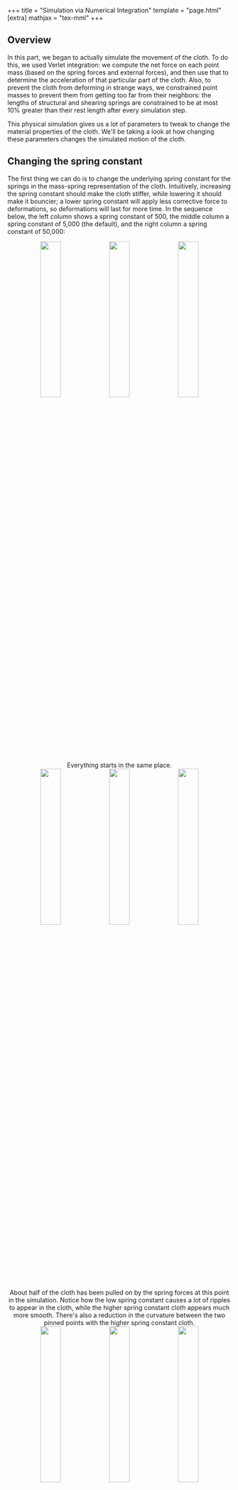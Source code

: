 +++
title = "Simulation via Numerical Integration"
template = "page.html"
[extra]
mathjax = "tex-mml"
+++

## Overview
In this part, we began to actually simulate the movement of the cloth.
To do this, we used Verlet integration: we compute the net force on each point mass (based on the spring forces and external forces), and then use that to determine the acceleration of that particular part of the cloth.
Also, to prevent the cloth from deforming in strange ways, we constrained point masses to prevent them from getting too far from their neighbors: the lengths of structural and shearing springs are constrained to be at most 10% greater than their rest length after every simulation step.

This physical simulation gives us a lot of parameters to tweak to change the material properties of the cloth.
We'll be taking a look at how changing these parameters changes the simulated motion of the cloth.
## Changing the spring constant
The first thing we can do is to change the underlying spring constant for the springs in the mass-spring representation of the cloth.
Intuitively, increasing the spring constant should make the cloth stiffer, while lowering it should make it bouncier; a lower spring constant will apply less corrective force to deformations, so deformations will last for more time.
In the sequence below, the left column shows a spring constant of 500, the middle column a spring constant of 5,000 (the default), and the right column a spring constant of 50,000:
<p style="text-align:center">
<img src="./pinned2_default_start.png" style="width:30%">
<img src="./pinned2_default_start.png" style="width:30%">
<img src="./pinned2_default_start.png" style="width:30%">
<br>
Everything starts in the same place.
<br>
<img src="./pinned2_lowk_half_fall.png" style="width:30%">
<img src="./pinned2_default_half_fall.png" style="width:30%">
<img src="./pinned2_highk_half_fall.png" style="width:30%">
<br>
About half of the cloth has been pulled on by the spring forces at this point in the simulation.
Notice how the low spring constant causes a lot of ripples to appear in the cloth, while the higher spring constant cloth appears much more smooth.
There's also a reduction in the curvature between the two pinned points with the higher spring constant cloth.
<br>
<img src="./pinned2_lowk_full_fall.png" style="width:30%">
<img src="./pinned2_default_full_fall.png" style="width:30%">
<img src="./pinned2_highk_full_fall.png" style="width:30%">
<br>
More of the same story here, after the cloth has fallen down almost fully.
This image allows us to see the difference in curvature between the pinned points more easily; as the cloth gets more stiff with a higher spring constant, the curvature is less.
<br>
<img src="./pinned2_lowk_rest.png" style="width:30%">
<img src="./pinned2_default_rest.png" style="width:30%">
<img src="./pinned2_highk_rest.png" style="width:30%">
<br>
Final resting position. 
Again, higher spring constants make the cloth appear smoother and reduces the curvature along the top.
There are less ripples throughout the body of the cloth with higher spring constant.
Also, as a result of some numerical instability, the cloths with lower spring constants "bounce around" slightly even in their rest position, while the higher spring constant cloth stays mostly still.
<br>
</p>

## Changing density
In some ways, changing the density should have inverse effects to changing the spring constant.
The corrective forces stay the same, but now they have more or less effect depending on the effective mass of each point mass.
So, if we increase density, the springs become less effective at preventing deformation, and the cloth should once again become bouncier, and decreasing density should make the cloth stiffer.
The left column is a density of 1.5 g/cm^2, the middle column is a density of 15 g/cm^2 (the default), and the right column is a density of 150 g/cm^2:

<p style="text-align:center">
<img src="./pinned2_default_start.png" style="width:30%">
<img src="./pinned2_default_start.png" style="width:30%">
<img src="./pinned2_default_start.png" style="width:30%">
<br>
Like before, everything starts in the same place.
<br>
<img src="./pinned2_lowd_half_fall.png" style="width:30%">
<img src="./pinned2_default_half_fall.png" style="width:30%">
<img src="./pinned2_highd_half_fall.png" style="width:30%">
<br>
About half of the cloth has been pulled on by the spring forces at this point in the simulation.
The cloth with low density looks much stiffer, while the cloth with high density looks bouncier.
The stiff cloth has reduced curvature between the pinned points, as well as a much smoother surface.

<br>
<img src="./pinned2_lowd_full_fall.png" style="width:30%">
<img src="./pinned2_default_full_fall.png" style="width:30%">
<img src="./pinned2_highd_full_fall.png" style="width:30%">
<br>
More of the same story here, after the cloth has fallen down almost fully.
This image allows us to see the difference in curvature between the pinned points more easily.
Again, note how these images look almost exactly like the spring constant images, just in the reverse direction.
<br>
<img src="./pinned2_lowd_rest.png" style="width:30%">
<img src="./pinned2_default_rest.png" style="width:30%">
<img src="./pinned2_highd_rest.png" style="width:30%">
<br>
Final resting position. 
Again, lower density makes the cloth appear smoother and reduces the curvature along the top.
There are less ripples throughout the body of the cloth with higher spring constant.
Also, as a result of some numerical instability, the cloth with higher density "bounce around" slightly even in their rest position, and the low density cloth stays more or less still.
<br>
</p>
In total, the entire sequence looks like we took the spring constant images and just swapped the left and right column, which goes with exactly what we expected to happen.
The density changes should be inverse to the spring constant changes, because adding mass decreases the effect of a constant force and vice versa.

## Changing damping percentage
The damping percentage essentially tells us how much of each movement to "remove" from consideration; we lessen all changes in position slightly to help keep the simulation stable.
Changing this has some interesting effects.
When we up the damping percentage, we should expect the simulation to take less time to come to rest; the cloth should lose energy faster as a result of the dampened movement and therefore come to rest quicker.
We also expect the cloth to overall move slower, since the dampening effect essentially provides a "terminal velocity" where external forces in the same direction will combine with previous velocity and then get damped back down to the same velocity as before.
Increasing the dampening would lower this terminal velocity, making everything overall slower.
Of course, lowering the damping percentage should have the opposing effect.
In the next sequence of images, the left column has a damping percentage of 0.1%, the middle column 0.2%, and the right column 0.4%:
<p style="text-align:center">
<img src="./pinned2_default_start.png" style="width:30%">
<img src="./pinned2_default_start.png" style="width:30%">
<img src="./pinned2_default_start.png" style="width:30%">
<br>
<img src="./pinned2_lowdamp_half_fall.png" style="width:30%">
<img src="./pinned2_default_half_fall.png" style="width:30%">
<img src="./pinned2_highdamp_half_fall.png" style="width:30%">
<br>
About half of the cloth has been pulled on by the spring forces at this point in the simulation.
The low damping percentage has fallen much faster, and in general has more speed.
Visually, we can see that lowered damping percentage increases the amount of ripples in the cloth.
<br>
<img src="./pinned2_lowdamp_full_fall.png" style="width:30%">
<img src="./pinned2_default_full_fall.png" style="width:30%">
<img src="./pinned2_highdamp_rest.png" style="width:30%">
<br>
After the cloth has fallen down more, the high damping percentage cloth has already come fully to rest (although it took longer to get here).
The default percentage cloth still has some momentum, and the low damping percentage cloth has a lot more momentum, enough that...
<br>
<img src="./pinned2_lowdamp_counter_swing.png" style="width:30%">
<img src="./pinned2_default_rest.png" style="width:30%">
<img src="./pinned2_highdamp_rest.png" style="width:30%">
<br>
The low damping percentage cloth actually swings a good way past the resting position, and in this image is entering its counter swing.
The other two cloths have already come to rest.
Like before, there are still many more ripples in the low damping percentage cloth as those small details don't get smoothed out when the damping percentage is so low.
<br>
<img src="./pinned2_lowdamp_rest.png" style="width:30%">
<img src="./pinned2_default_rest.png" style="width:30%">
<img src="./pinned2_highdamp_rest.png" style="width:30%">
<br>
Finally, all the cloths come to rest.
</p>

## Hanging from four corners
We have one more image to show: a cloth hanging from four pinned corners.
We used the default parameters here:
<p style="text-align:center">
<img src="./pinned4_rest.png" style="width:80%">
</p>
